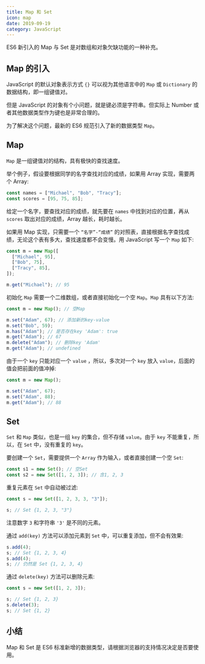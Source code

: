 ```yaml
---
title: Map 和 Set
icon: map
date: 2019-09-19
category: JavaScript
---
```


ES6 新引入的 Map 与 Set 是对数组和对象欠缺功能的一种补充。

<!-- more -->

## Map 的引入

JavaScript 的默认对象表示方式 `{}` 可以视为其他语言中的 `Map` 或 `Dictionary` 的数据结构，即一组键值对。

但是 JavaScript 的对象有个小问题，就是键必须是字符串。但实际上 Number 或者其他数据类型作为键也是非常合理的。

为了解决这个问题，最新的 ES6 规范引入了新的数据类型 `Map`。

## Map

`Map` 是一组键值对的结构，具有极快的查找速度。

举个例子，假设要根据同学的名字查找对应的成绩，如果用 Array 实现，需要两个 Array:

```js
const names = ["Michael", "Bob", "Tracy"];
const scores = [95, 75, 85];
```

给定一个名字，要查找对应的成绩，就先要在 `names` 中找到对应的位置，再从 `scores` 取出对应的成绩，Array 越长，耗时越长。

如果用 Map 实现，只需要一个 `“名字”-“成绩”` 的对照表，直接根据名字查找成绩，无论这个表有多大，查找速度都不会变慢。用 JavaScript 写一个 `Map` 如下:

```js
const m = new Map([
  ["Michael", 95],
  ["Bob", 75],
  ["Tracy", 85],
]);

m.get("Michael"); // 95
```

初始化 `Map` 需要一个二维数组，或者直接初始化一个空 `Map`。`Map` 具有以下方法:

```js
const m = new Map(); // 空Map

m.set("Adam", 67); // 添加新的key-value
m.set("Bob", 59);
m.has("Adam"); // 是否存在key 'Adam': true
m.get("Adam"); // 67
m.delete("Adam"); // 删除key 'Adam'
m.get("Adam"); // undefined
```

由于一个 `key` 只能对应一个 `value` ，所以，多次对一个 `key` 放入 `value`，后面的值会把前面的值冲掉:

```js
const m = new Map();

m.set("Adam", 67);
m.set("Adam", 88);
m.get("Adam"); // 88
```

## Set

`Set` 和 `Map` 类似，也是一组 `key` 的集合，但不存储 `value`。由于 `key` 不能重复，所以，在 `Set` 中，没有重复的 `key`。

要创建一个 `Set`，需要提供一个 `Array` 作为输入，或者直接创建一个空 `Set`:

```js
const s1 = new Set(); // 空Set
const s2 = new Set([1, 2, 3]); // 含1, 2, 3
```

重复元素在 `Set` 中自动被过滤:

```js
const s = new Set([1, 2, 3, 3, "3"]);

s; // Set {1, 2, 3, "3"}
```

注意数字 `3` 和字符串 `'3'` 是不同的元素。

通过 `add(key)` 方法可以添加元素到 `Set` 中，可以重复添加，但不会有效果:

```js
s.add(4);
s; // Set {1, 2, 3, 4}
s.add(4);
s; // 仍然是 Set {1, 2, 3, 4}
```

通过 `delete(key)` 方法可以删除元素:

```js
const s = new Set([1, 2, 3]);

s; // Set {1, 2, 3}
s.delete(3);
s; // Set {1, 2}
```

## 小结

Map 和 Set 是 ES6 标准新增的数据类型，请根据浏览器的支持情况决定是否要使用。
